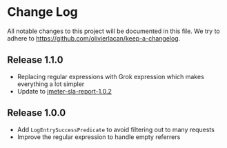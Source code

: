 # Change Log

All notable changes to this project will be documented in this file. We try to adhere to https://github.com/olivierlacan/keep-a-changelog.

## Release 1.1.0

- Replacing regular expressions with Grok expression which makes everything a lot simpler
- Update to [jmeter-sla-report-1.0.2](https://github.com/sgoeschl/jmeter-sla-report)

## Release 1.0.0

- Add `LogEntrySuccessPredicate` to avoid filtering out to many requests
- Improve the regular expression to handle empty referrers 
